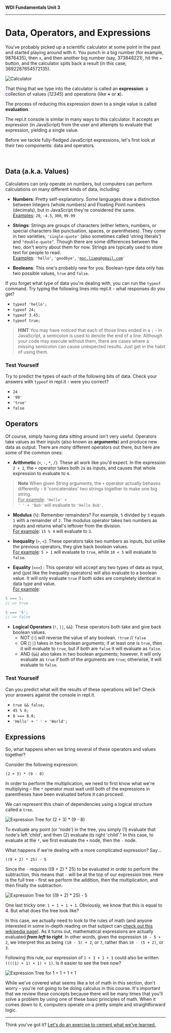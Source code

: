 **WDI Fundamentals Unit 3**

---

# Data, Operators, and Expressions

You've probably picked up a scientific calculator at some point in the past and
started playing around with it. You punch in a big number (for example, 9876435),
then `x`, and then another big number (say, 373848221), hit the `=` button, and
the calculator spits back a result (in this case, 3692287654572135).

![Calculator](../assets/chapter3/calculator.png)

That thing that we type into the calculator is called an **expression**: a
collection of values (*12345*) and operations (like **+** or **x**).

The process of reducing this expression down to a single value is called **evaluation**.

The repl.it console is similar in many ways to this calculator. It accepts an
expression (in JavaScript) from the user and attempts to evaluate that expression,
yielding a single value.

Before we tackle fully-fledged JavaScript expressions, let's first look at their
two components: data and operators.

<br>

## Data (a.k.a. Values)
Calculators can only operate on numbers, but computers can perform calculations
on many different kinds of data, including:

* **Numbers**: Pretty self-explanatory. Some languages draw a distinction between Integers (whole numbers) and Floating Point numbers (decimals), but in JavaScript they're considered the same.<br>
<u>Examples</u>: `20`, `-4.5`, `300`, `99.99`

* **Strings**: Strings are groups of characters (either letters, numbers, or special characters like punctuation, spaces, or parentheses). They come in two varieties, <code>'single-quote'</code> (also sometimes called 'string literals') and <code>"double-quote"</code>. Though there are some differences between the two, don't worry about them for now. Strings are typically used to store text for people to read.<br><u>Examples</u>: <code>'hello'</code>, <code>'goodbye'</code>, <code>'moc.liamg@gmail.com'</code>

* **Booleans**: This one's probably new for you. Boolean-type data only has two
possible values, `true` and `false`.

If you forget what type of data you're dealing with, you can run the `typeof`
command. Try typing the following lines into repl.it - what responses do you get?

* <code>typeof 'hello';</code>
* <code>typeof 24;</code>
* <code>typeof 3.45;</code>
* <code>typeof true;</code>

> **HINT**  You may have noticed that each of those lines ended in a `;` - in
> JavaScript, a semicolon is used to denote the end of a line. Although your code
> may execute without them, there are cases where a missing semicolon can cause
> unexpected results. Just get in the habit of using them.

### Test Yourself
Try to predict the types of each of the following bits of data. Check your answers
with `typeof` in repl.it - were you correct?

* <code>24</code>
* <code>'99'</code>
* <code>'true'</code>
* <code>false</code>


## Operators
Of course, simply having data sitting around isn't very useful. Operators take
values as their inputs (also known as **arguments**) and produce new data as output.
There are *many* different operators out there, but here are some of the common ones:

* **Arithmetic** (`+`, `-`, `*`, `/`): These all work like you'd expect. In the expression `2 + 2`, the `+` operator takes both `2`s as inputs, and causes that whole expression to evaluate to `4`.

>**Note** When given String arguments, the `+` operator actually behaves
differently - it 'concatenates' two strings together to make one big string.
<br><u>For example</u>: <code>'Hello' + ' ' + 'Bob'</code> will evaluate to <code>'Hello Bob'</code>.

* **Modulus** (`%`): Remember remainders? For example, `5` divided by `3` equals `1` with a remainder of `2`. The modulus operator takes two numbers as inputs and returns what's leftover from the division.
<br><u>For example</u>: `15 % 4` will evaluate to `3`.

* **Inequality** (<code>></code>, <code><</code>): These operators take two numbers as inputs, but unlike the previous operators, they give back *boolean* values.
<br><u>For example</u>: <code>5 > 1</code> will evaluate to `true`, while <code>10 < 5</code> will evaluate to `false`.

* **Equality** (`===`) : This operator will accept any two types of data as input, and (just like the Inequality operators) will also evaluate to a boolean value. It will only evaluate `true` if both sides are completely identical in data type and value.
<br><u>For example</u>:

```javascript
5 === 5;
// => true

5 === '5';
// => false
```

* **Logical Operators** (`!`, `||`, <code>&&</code>): These operators both take and give back boolean values.
    * NOT (`!`) will reverse the value of any boolean.
        `!true` // `false`
    * OR  (`||`) takes in two boolean arguments; if at least one is `true`, then it will evaluate to `true`, but if both are `false` it will evaluate as `false`.
    * AND (<code>&&</code>) also takes in two boolean arguments; however, it will only evaluate as `true` if both of the arguments are `true`; otherwise, it will evaluate to `false`.

### Test Yourself
Can you predict what will the results of these operations will be? Check your answers against the console in repl.it.
* <code>true && false;</code>
* <code>45 % 6;</code>
* <code>8 === 8.0;</code>
* <code>'Hello' + ' ' + 'World';</code>

## Expressions
So, what happens when we bring several of these operators and values together?

Consider the following expression:

`(2 + 3) * (9 - 8)`

In order to perform the multiplication, we need to first know what we're multiplying – the `*` operator must wait until both of the expressions in parentheses have been evaluated before it can proceed.

We can represent this chain of dependencies using a logical structure called a `tree`.

![Expression Tree for (2 + 3) * (9 - 8)](../assets/chapter3/tree1.png)
<br>

To evaluate any point (or 'node') in the tree, you simply (1) evaluate that node's left 'child', and then (2) evaluate its right 'child'." In this case, to evaluate at the `*`, we first evaluate the `+` node, then the `-` node.

What happens if we're dealing with a more complicated expression? Say...

`((9 + 2) * 25) - 5`

Since the `-` requires ((9 + 2) * 25) to be evaluated in order to perform the subtraction, this means that `-` will be at the top of our expression tree. Here is the full tree - first we perform the addition, then the multiplication, and then finally the subtraction.

![Expression Tree for ((9 + 2) * 25) - 5](../assets/chapter3/tree2.png)
<br>

One last tricky one: `1 + 1 + 1 + 1`. Obviously, we know that this is equal to 4. But what does the tree look like?

In this case, we actually need to look to the rules of math (and anyone interested in some in-depth reading on that subject can [check out this wikipedia page](http://en.wikipedia.org/wiki/Operator_associativity)). As it turns out, mathematical expressions are actually evaluated ***from left to right***. In other words, given the expression `10 - 5 + 2`, we interpret this as being `(10 - 5) + 2`, or `7`, rather than `10 - (5 + 2)`, or `3`.

Following this rule, our expression of `1 + 1 + 1 + 1` could also be written `((((1) + 1) + 1) + 1)`. Is it easier to see the tree now?

![Expression Tree for 1 + 1 + 1 + 1](../assets/chapter3/tree3.png)
<br>

While we've covered what seems like a lot of math in this section, don't worry – you're not going to be doing calculus in this course. It's important that we review these concepts because there will be many times that you'll solve a problem by using one of these basic principles of math. When it comes down to it, computers operate on a pretty simple and straightforward logic.

---

Think you've got it? [Let's do an exercise to cement what we've learned.](04_exercise.md)

